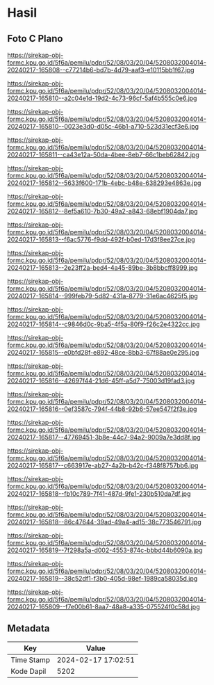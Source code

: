 # Hasil

## Foto C Plano

https://sirekap-obj-formc.kpu.go.id/5f6a/pemilu/pdpr/52/08/03/20/04/5208032004014-20240217-165808--c77214b6-bd7b-4d79-aaf3-e10115bb1f67.jpg

https://sirekap-obj-formc.kpu.go.id/5f6a/pemilu/pdpr/52/08/03/20/04/5208032004014-20240217-165810--a2c04e1d-19d2-4c73-96cf-5af4b555c0e6.jpg

https://sirekap-obj-formc.kpu.go.id/5f6a/pemilu/pdpr/52/08/03/20/04/5208032004014-20240217-165810--0023e3d0-d05c-46b1-a710-523d31ecf3e6.jpg

https://sirekap-obj-formc.kpu.go.id/5f6a/pemilu/pdpr/52/08/03/20/04/5208032004014-20240217-165811--ca43e12a-50da-4bee-8eb7-66c1beb62842.jpg

https://sirekap-obj-formc.kpu.go.id/5f6a/pemilu/pdpr/52/08/03/20/04/5208032004014-20240217-165812--5633f600-171b-4ebc-b48e-638293e4863e.jpg

https://sirekap-obj-formc.kpu.go.id/5f6a/pemilu/pdpr/52/08/03/20/04/5208032004014-20240217-165812--8ef5a610-7b30-49a2-a843-68ebf1904da7.jpg

https://sirekap-obj-formc.kpu.go.id/5f6a/pemilu/pdpr/52/08/03/20/04/5208032004014-20240217-165813--f6ac5776-f9dd-492f-b0ed-17d3f8ee27ce.jpg

https://sirekap-obj-formc.kpu.go.id/5f6a/pemilu/pdpr/52/08/03/20/04/5208032004014-20240217-165813--2e23ff2a-bed4-4a45-89be-3b8bbcff8999.jpg

https://sirekap-obj-formc.kpu.go.id/5f6a/pemilu/pdpr/52/08/03/20/04/5208032004014-20240217-165814--999feb79-5d82-431a-8779-31e6ac4625f5.jpg

https://sirekap-obj-formc.kpu.go.id/5f6a/pemilu/pdpr/52/08/03/20/04/5208032004014-20240217-165814--c9846d0c-9ba5-4f5a-80f9-f26c2e4322cc.jpg

https://sirekap-obj-formc.kpu.go.id/5f6a/pemilu/pdpr/52/08/03/20/04/5208032004014-20240217-165815--e0bfd28f-e892-48ce-8bb3-67f88ae0e295.jpg

https://sirekap-obj-formc.kpu.go.id/5f6a/pemilu/pdpr/52/08/03/20/04/5208032004014-20240217-165816--42697f44-21d6-45ff-a5d7-75003d19fad3.jpg

https://sirekap-obj-formc.kpu.go.id/5f6a/pemilu/pdpr/52/08/03/20/04/5208032004014-20240217-165816--0ef3587c-794f-44b8-92b6-57ee547f2f3e.jpg

https://sirekap-obj-formc.kpu.go.id/5f6a/pemilu/pdpr/52/08/03/20/04/5208032004014-20240217-165817--47769451-3b8e-44c7-94a2-9009a7e3dd8f.jpg

https://sirekap-obj-formc.kpu.go.id/5f6a/pemilu/pdpr/52/08/03/20/04/5208032004014-20240217-165817--c663917e-ab27-4a2b-b42c-f348f8757bb6.jpg

https://sirekap-obj-formc.kpu.go.id/5f6a/pemilu/pdpr/52/08/03/20/04/5208032004014-20240217-165818--fb10c789-7f41-487d-9fe1-230b510da7df.jpg

https://sirekap-obj-formc.kpu.go.id/5f6a/pemilu/pdpr/52/08/03/20/04/5208032004014-20240217-165818--86c47644-39ad-49a4-ad15-38c773546791.jpg

https://sirekap-obj-formc.kpu.go.id/5f6a/pemilu/pdpr/52/08/03/20/04/5208032004014-20240217-165819--7f298a5a-d002-4553-874c-bbbd44b6090a.jpg

https://sirekap-obj-formc.kpu.go.id/5f6a/pemilu/pdpr/52/08/03/20/04/5208032004014-20240217-165819--38c52df1-f3b0-405d-98ef-1989ca58035d.jpg

https://sirekap-obj-formc.kpu.go.id/5f6a/pemilu/pdpr/52/08/03/20/04/5208032004014-20240217-165809--f7e00b61-8aa7-48a8-a335-075524f0c58d.jpg


## Metadata

| Key        | Value               |
| ---------- | ------------------- |
| Time Stamp | 2024-02-17 17:02:51 |
| Kode Dapil | 5202                |



